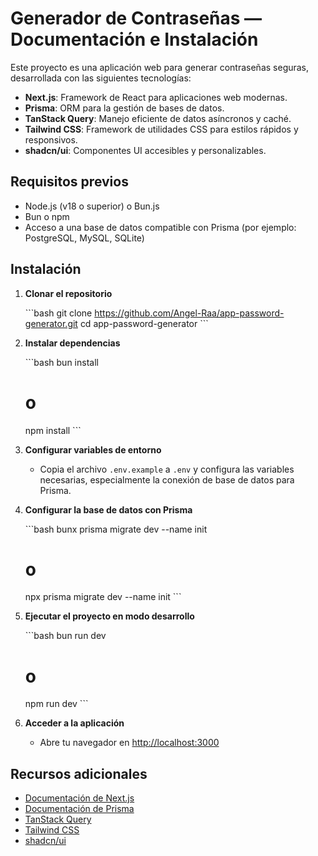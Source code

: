 # Generador de Contraseñas — Documentación e Instalación

Este proyecto es una aplicación web para generar contraseñas seguras, desarrollada con las siguientes tecnologías:

- **Next.js**: Framework de React para aplicaciones web modernas.
- **Prisma**: ORM para la gestión de bases de datos.
- **TanStack Query**: Manejo eficiente de datos asíncronos y caché.
- **Tailwind CSS**: Framework de utilidades CSS para estilos rápidos y responsivos.
- **shadcn/ui**: Componentes UI accesibles y personalizables.

## Requisitos previos

- Node.js (v18 o superior) o Bun.js
- Bun o npm
- Acceso a una base de datos compatible con Prisma (por ejemplo: PostgreSQL, MySQL, SQLite)

## Instalación

1. **Clonar el repositorio**

    \`\`\`bash
    git clone https://github.com/Angel-Raa/app-password-generator.git
    cd app-password-generator
    \`\`\`

2. **Instalar dependencias**

    \`\`\`bash
    bun install
    # o
    npm install
    \`\`\`

3. **Configurar variables de entorno**

    - Copia el archivo `.env.example` a `.env` y configura las variables necesarias, especialmente la conexión de base de datos para Prisma.

4. **Configurar la base de datos con Prisma**

    \`\`\`bash
    bunx prisma migrate dev --name init
    # o
    npx prisma migrate dev --name init
    \`\`\`

5. **Ejecutar el proyecto en modo desarrollo**

    \`\`\`bash
    bun run dev
    # o
    npm run dev
    \`\`\`

6. **Acceder a la aplicación**

    - Abre tu navegador en [http://localhost:3000](http://localhost:3000)

## Recursos adicionales

- [Documentación de Next.js](https://nextjs.org/docs)
- [Documentación de Prisma](https://www.prisma.io/docs/)
- [TanStack Query](https://tanstack.com/query/latest)
- [Tailwind CSS](https://tailwindcss.com/docs)
- [shadcn/ui](https://ui.shadcn.com/docs)

